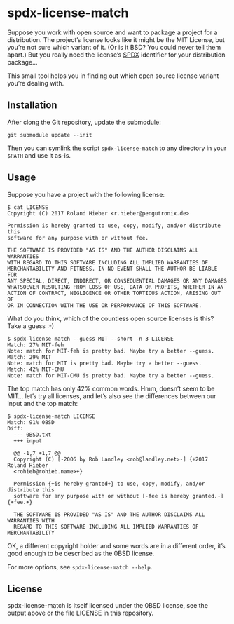 spdx-license-match
==================

Suppose you work with open source and want to package a project for a
distribution. The project’s license looks like it might be the MIT License, but
you’re not sure which variant of it. (Or is it BSD? You could never tell them
apart.) But you really need the license’s [SPDX] identifier for your
distribution package…

This small tool helps you in finding out which open source license variant
you’re dealing with.

[SPDX]: https://spdx.org/licenses/

Installation
------------

After clong the Git repository, update the submodule:

    git submodule update --init

Then you can symlink the script `spdx-license-match` to any directory in your
`$PATH` and use it as-is.

Usage
-----

Suppose you have a project with the following license:

    $ cat LICENSE
	Copyright (C) 2017 Roland Hieber <r.hieber@pengutronix.de>

	Permission is hereby granted to use, copy, modify, and/or distribute this
	software for any purpose with or without fee.

	THE SOFTWARE IS PROVIDED "AS IS" AND THE AUTHOR DISCLAIMS ALL WARRANTIES
	WITH REGARD TO THIS SOFTWARE INCLUDING ALL IMPLIED WARRANTIES OF
	MERCHANTABILITY AND FITNESS. IN NO EVENT SHALL THE AUTHOR BE LIABLE FOR
	ANY SPECIAL, DIRECT, INDIRECT, OR CONSEQUENTIAL DAMAGES OR ANY DAMAGES
	WHATSOEVER RESULTING FROM LOSS OF USE, DATA OR PROFITS, WHETHER IN AN
	ACTION OF CONTRACT, NEGLIGENCE OR OTHER TORTIOUS ACTION, ARISING OUT OF
	OR IN CONNECTION WITH THE USE OR PERFORMANCE OF THIS SOFTWARE.

What do you think, which of the countless open source licenses is this?
Take a guess :-)

	$ spdx-license-match --guess MIT --short -n 3 LICENSE
	Match: 27% MIT-feh
	Note: match for MIT-feh is pretty bad. Maybe try a better --guess.
	Match: 29% MIT
	Note: match for MIT is pretty bad. Maybe try a better --guess.
	Match: 42% MIT-CMU
	Note: match for MIT-CMU is pretty bad. Maybe try a better --guess.

The top match has only 42% common words. Hmm, doesn’t seem to be MIT… let’s
try all licenses, and let’s also see the differences between our input and the
top match:

	$ spdx-license-match LICENSE
	Match: 91% 0BSD
	Diff:
	  --- 0BSD.txt
	  +++ input
	  
	  @@ -1,7 +1,7 @@
	  Copyright (C) [-2006 by Rob Landley <rob@landley.net>-] {+2017 Roland Hieber 
	  <rohieb@rohieb.name>+}
	  
	  Permission {+is hereby granted+} to use, copy, modify, and/or distribute this  
	  software for any purpose with or without [-fee is hereby granted.-] {+fee.+}
	  
	  THE SOFTWARE IS PROVIDED "AS IS" AND THE AUTHOR DISCLAIMS ALL WARRANTIES WITH  
	  REGARD TO THIS SOFTWARE INCLUDING ALL IMPLIED WARRANTIES OF MERCHANTABILITY 

OK, a different copyright holder and some words are in a different order, it’s
good enough to be described as the 0BSD license.

For more options, see `spdx-license-match --help`.

License
-------

spdx-license-match is itself licensed under the 0BSD license, see the output
above or the file LICENSE in this repository.
